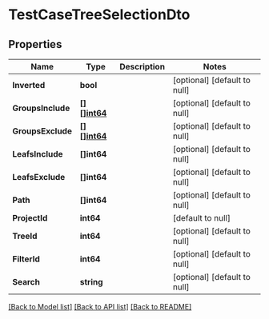 # TestCaseTreeSelectionDto

## Properties
Name | Type | Description | Notes
------------ | ------------- | ------------- | -------------
**Inverted** | **bool** |  | [optional] [default to null]
**GroupsInclude** | [**[][]int64**](array.md) |  | [optional] [default to null]
**GroupsExclude** | [**[][]int64**](array.md) |  | [optional] [default to null]
**LeafsInclude** | **[]int64** |  | [optional] [default to null]
**LeafsExclude** | **[]int64** |  | [optional] [default to null]
**Path** | **[]int64** |  | [optional] [default to null]
**ProjectId** | **int64** |  | [default to null]
**TreeId** | **int64** |  | [optional] [default to null]
**FilterId** | **int64** |  | [optional] [default to null]
**Search** | **string** |  | [optional] [default to null]

[[Back to Model list]](../README.md#documentation-for-models) [[Back to API list]](../README.md#documentation-for-api-endpoints) [[Back to README]](../README.md)

